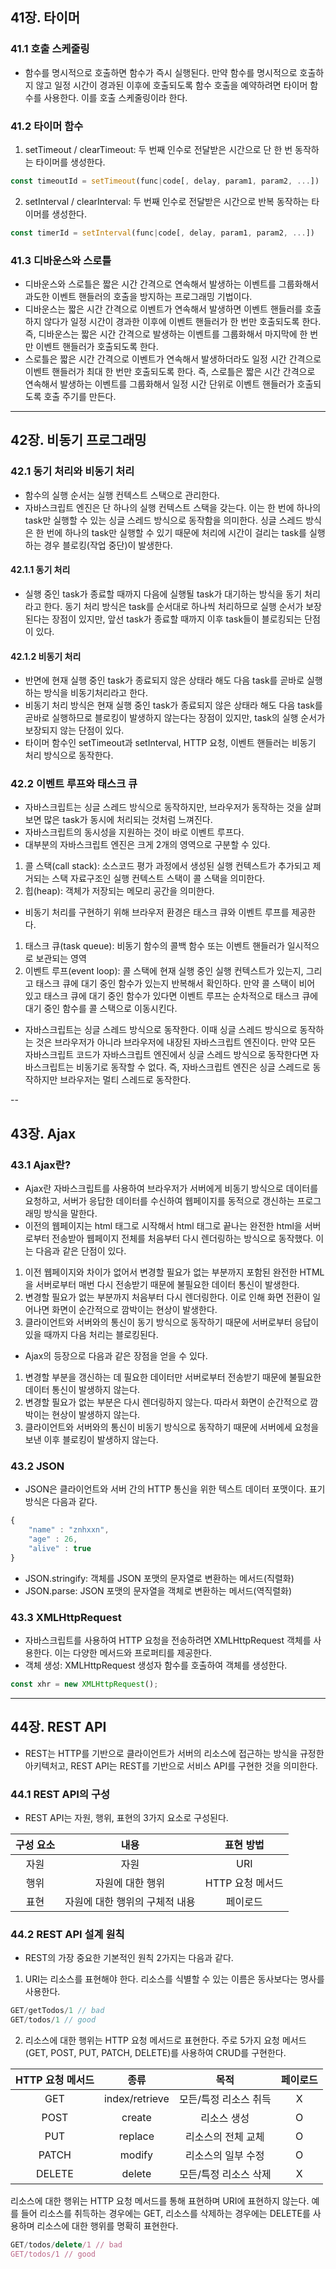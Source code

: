 ## 41장. 타이머

### 41.1 호출 스케줄링
- 함수를 명시적으로 호출하면 함수가 즉시 실행된다. 만약 함수를 명시적으로 호출하지 않고 일정 시간이 경과된 이후에 호출되도록 함수 호출을 예약하려면 타이머 함수를 사용한다. 이를 호출 스케줄링이라 한다.

### 41.2 타이머 함수
1. setTimeout / clearTimeout: 두 번째 인수로 전달받은 시간으로 단 한 번 동작하는 타이머를 생성한다.
```js
const timeoutId = setTimeout(func|code[, delay, param1, param2, ...])
```
2. setInterval / clearInterval: 두 번째 인수로 전달받은 시간으로 반복 동작하는 타이머를 생성한다.
```js
const timerId = setInterval(func|code[, delay, param1, param2, ...])
```

### 41.3 디바운스와 스로틀
- 디바운스와 스로틀은 짧은 시간 간격으로 연속해서 발생하는 이벤트를 그룹화해서 과도한 이벤트 핸들러의 호출을 방지하는 프로그래밍 기법이다.
- 디바운스는 짧은 시간 간격으로 이벤트가 연속해서 발생하면 이벤트 핸들러를 호출하지 않다가 일정 시간이 경과한 이후에 이벤트 핸들러가 한 번만 호출되도록 한다. 즉, 디바운스는 짧은 시간 간격으로 발생하는 이벤트를 그룹화해서 마지막에 한 번만 이벤트 핸들러가 호출되도록 한다.
- 스로틀은 짧은 시간 간격으로 이벤트가 연속해서 발생하더라도 일정 시간 간격으로 이벤트 핸들러가 최대 한 번만 호출되도록 한다. 즉, 스로틀은 짧은 시간 간격으로 연속해서 발생하는 이벤트를 그룹화해서 일정 시간 단위로 이벤트 핸들러가 호출되도록 호출 주기를 만든다.

---

## 42장. 비동기 프로그래밍

### 42.1 동기 처리와 비동기 처리
- 함수의 실행 순서는 실행 컨텍스트 스택으로 관리한다.
- 자바스크립트 엔진은 단 하나의 실행 컨텍스트 스택을 갖는다. 이는 한 번에 하나의 task만 실행할 수 있는 싱글 스레드 방식으로 동작함을 의미한다. 싱글 스레드 방식은 한 번에 하나의 task만 실행할 수 있기 때문에 처리에 시간이 걸리는 task를 실행하는 경우 블로킹(작업 중단)이 발생한다.

#### 42.1.1 동기 처리
- 실행 중인 task가 종료할 때까지 다음에 실행될 task가 대기하는 방식을 동기 처리라고 한다. 동기 처리 방식은 task를 순서대로 하나씩 처리하므로 실행 순서가 보장된다는 장점이 있지만, 앞선 task가 종료할 때까지 이후 task들이 블로킹되는 단점이 있다.

#### 42.1.2 비동기 처리
- 반면에 현재 실행 중인 task가 종료되지 않은 상태라 해도 다음 task를 곧바로 실행하는 방식을 비동기처리라고 한다.
- 비동기 처리 방식은 현재 실행 중인 task가 종료되지 않은 상태라 해도 다음 task를 곧바로 실행하므로 블로킹이 발생하지 않는다는 장점이 있지만, task의 실행 순서가 보장되지 않는 단점이 있다.
- 타이머 함수인 setTimeout과 setInterval, HTTP 요청, 이벤트 핸들러는 비동기 처리 방식으로 동작한다.

### 42.2 이벤트 루프와 태스크 큐
- 자바스크립트는 싱글 스레드 방식으로 동작하지만, 브라우저가 동작하는 것을 살펴보면 많은 task가 동시에 처리되는 것처럼 느껴진다.
- 자바스크립트의 동시성을 지원하는 것이 바로 이벤트 루프다. 
- 대부분의 자바스크립트 엔진은 크게 2개의 영역으로 구분할 수 있다.
1. 콜 스택(call stack): 소스코드 평가 과정에서 생성된 실행 컨텍스트가 추가되고 제거되는 스택 자료구조인 실행 컨텍스트 스택이 콜 스택을 의미한다.
2. 힙(heap): 객체가 저장되는 메모리 공간을 의미한다.
- 비동기 처리를 구현하기 위해 브라우저 환경은 태스크 큐와 이벤트 루프를 제공한다.
1. 태스크 큐(task queue): 비동기 함수의 콜백 함수 또는 이벤트 핸들러가 일시적으로 보관되는 영역
2. 이벤트 루프(event loop): 콜 스택에 현재 실행 중인 실행 컨텍스트가 있는지, 그리고 태스크 큐에 대기 중인 함수가 있는지 반복해서 확인하다. 만약 콜 스택이 비어 있고 태스크 큐에 대기 중인 함수가 있다면 이벤트 루프는 순차적으로 태스크 큐에 대기 중인 함수를 콜 스택으로 이동시킨다.
- 자바스크립트는 싱글 스레드 방식으로 동작한다. 이때 싱글 스레드 방식으로 동작하는 것은 브라우저가 아니라 브라우저에 내장된 자바스크립트 엔진이다. 만약 모든 자바스크립트 코드가 자바스크립트 엔진에서 싱글 스레드 방식으로 동작한다면 자바스크립트는 비동기로 동작할 수 없다. 즉, 자바스크립트 엔진은 싱글 스레드로 동작하지만 브라우저는 멀티 스레드로 동작한다.

--

## 43장. Ajax

### 43.1 Ajax란?
- Ajax란 자바스크립트를 사용하여 브라우저가 서버에게 비동기 방식으로 데이터를 요청하고, 서버가 응답한 데이터를 수신하여 웹페이지를 동적으로 갱신하는 프로그래밍 방식을 말한다.
- 이전의 웹페이지는 html 태그로 시작해서 html 태그로 끝나는 완전한 html을 서버로부터 전송받아 웹페이지 전체를 처음부터 다시 렌더링하는 방식으로 동작했다. 이는 다음과 같은 단점이 있다.
1. 이전 웹페이지와 차이가 없어서 변경할 필요가 없는 부분까지 포함된 완전한 HTML을 서버로부터 매번 다시 전송받기 때문에 불필요한 데이터 통신이 발생한다.
2. 변경할 필요가 없는 부분까지 처음부터 다시 렌더링한다. 이로 인해 화면 전환이 일어나면 화면이 순간적으로 깜박이는 현상이 발생한다.
3. 클라이언트와 서버와의 통신이 동기 방식으로 동작하기 때문에 서버로부터 응답이 있을 때까지 다음 처리는 블로킹된다.
- Ajax의 등장으로 다음과 같은 장점을 얻을 수 있다.
1. 변경할 부분을 갱신하는 데 필요한 데이터만 서버로부터 전송받기 때문에 불필요한 데이터 통신이 발생하지 않는다.
2. 변경할 필요가 없는 부분은 다시 렌더링하지 않는다. 따라서 화면이 순간적으로 깜박이는 현상이 발생하지 않는다.
3. 클라이언트와 서버와의 통신이 비동기 방식으로 동작하기 때문에 서버에세 요청을 보낸 이후 블로킹이 발생하지 않는다.

### 43.2 JSON
- JSON은 클라이언트와 서버 간의 HTTP 통신을 위한 텍스트 데이터 포맷이다. 표기 방식은 다음과 같다.
```js
{
    "name" : "znhxxn",
    "age" : 26,
    "alive" : true
}
```
- JSON.stringify: 객체를 JSON 포맷의 문자열로 변환하는 메서드(직렬화)
- JSON.parse: JSON 포맷의 문자열을 객체로 변환하는 메서드(역직렬화)

### 43.3 XMLHttpRequest
- 자바스크립트를 사용하여 HTTP 요청을 전송하려면 XMLHttpRequest 객체를 사용한다. 이는 다양한 메서드와 프로퍼티를 제공한다.
- 객체 생성: XMLHttpRequest 생성자 함수를 호출하여 객체를 생성한다.
```js
const xhr = new XMLHttpRequest();
```

---

## 44장. REST API

- REST는 HTTP를 기반으로 클라이언트가 서버의 리소스에 접근하는 방식을 규정한 아키텍처고, REST API는 REST를 기반으로 서비스 API를 구현한 것을 의미한다.

### 44.1 REST API의 구성
- REST API는 자원, 행위, 표현의 3가지 요소로 구성된다. 

| **구성 요소**         | **내용**    | **표현 방법**   |
|:-----------------:|:-----------:|:--------------:|
| 자원 | 자원 |URI|
| 행위 | 자원에 대한 행위|HTTP 요청 메서드|
| 표현 | 자원에 대한 행위의 구체적 내용|페이로드|

### 44.2 REST API 설계 원칙
- REST의 가장 중요한 기본적인 원칙 2가지는 다음과 같다.
1. URI는 리소스를 표현해야 한다. 리소스를 식별할 수 있는 이름은 동사보다는 명사를 사용한다.
```js
GET/getTodos/1 // bad
GET/todos/1 // good
```
2. 리소스에 대한 행위는 HTTP 요청 메서드로 표현한다. 주로 5가지 요청 메서드(GET, POST, PUT, PATCH, DELETE)를 사용하여 CRUD를 구현한다.

| **HTTP 요청 메서드** | **종류**    | **목적**   | **페이로드** |
|:-----------------:|:-----------:|:--------------:|:--------------:|
|GET | index/retrieve |모든/특정 리소스 취득| X |
| POST | create|리소스 생성| O |
| PUT | replace|리소스의 전체 교체| O |
|PATCH| modify | 리소스의 일부 수정 | O |
|DELETE| delete | 모든/특정 리소스 삭제 | X|

리소스에 대한 행위는 HTTP 요청 메서드를 통해 표현하며 URI에 표현하지 않는다. 예를 들어 리소스를 취득하는 경우에는 GET, 리소스를 삭제하는 경우에는 DELETE를 사용하며 리소스에 대한 행위를 명확히 표현한다.
```js
GET/todos/delete/1 // bad
GET/todos/1 // good
```
